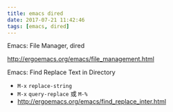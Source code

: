 ```yaml
---
title: emacs dired
date: 2017-07-21 11:42:46
tags: [emacs, dired]
---
```


Emacs: File Manager, dired

<http://ergoemacs.org/emacs/file_management.html>

Emacs: Find Replace Text in Directory

* `M-x` `replace-string`
* `M-x` `query-replace` 或 `M-%`
* <http://ergoemacs.org/emacs/find_replace_inter.html>


